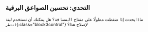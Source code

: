 ## التحدي: تحسين الصواعق البرقية

ماذا يحدث إذا ضغطت مطولًا على مفتاح <kbd>المسافة</kbd>؟ هل يمكنك أن تستخدم لبنة `انتظر`{:class="block3control"} لإصلاح هذا؟